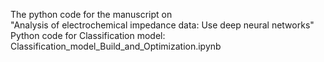 The python code for the manuscript on  
"Analysis of electrochemical impedance data: Use deep neural networks"
<br/>
Python code for Classification model:
Classification_model_Build_and_Optimization.ipynb
